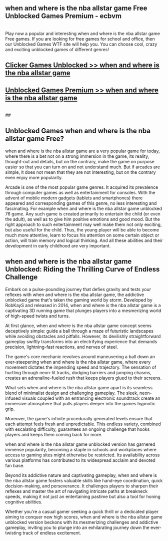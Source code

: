## when and where is the nba allstar game Free Unblocked Games Premium - ecbvm <br>
<br>
Play now a popular and interesting when and where is the nba allstar game Free games. If you are looking for free games for school and office, then our Unblocked Games WTF site will help you. You can choose cool, crazy and exciting unblocked games of different genres!


##  [Clicker Games Unblocked >> when and where is the nba allstar game](http://freeplayer.one?title=when_and_where_is_the_nba_allstar_game&ref=04)

##  [Unblocked Games Premium >> when and where is the nba allstar game](http://freeplayer.one?title=when_and_where_is_the_nba_allstar_game&ref=04)
  <br>
  ##



## Unblocked Games when and where is the nba allstar game Free?

when and where is the nba allstar game are a very popular game for today, where there is a bet not on a strong immersion in the game, its reality, thought-out and details, but on the contrary, make the game on purpose easier so that you can turn on and not understand much. But if arcades are simple, it does not mean that they are not interesting, but on the contrary even enjoy more popularity.

Arcade is one of the most popular game genres. It acquired its prevalence through computer games as well as entertainment for consoles. With the advent of mobile modern gadgets (tablets and smartphones) there appeared and corresponding games of this genre, no less interesting and fascinating. For example when and where is the nba allstar game unblocked 76 game. Any such game is created primarily to entertain the child (or even the adult), as well as to give him positive emotions and good mood. But the right approach to such entertainment may well make them not only exciting, but also useful for the child. Thus, the young player will be able to become much more attentive, learn to focus his attention on some certain object or action, will train memory and logical thinking. And all these abilities and their development in early childhood are very important.

##  when and where is the nba allstar game Unblocked: Riding the Thrilling Curve of Endless Challenge

Embark on a pulse-pounding journey that defies gravity and tests your reflexes with when and where is the nba allstar game, the addictive unblocked game that's taken the gaming world by storm. Developed by RobKayS and released in 2014, when and where is the nba allstar game is a captivating 3D running game that plunges players into a mesmerizing world of high-speed twists and turns.

At first glance, when and where is the nba allstar game concept seems deceptively simple: guide a ball through a maze of futuristic landscapes while avoiding obstacles and pitfalls. However, its devilishly straightforward gameplay swiftly transforms into an electrifying experience that demands precision, lightning-fast reactions, and nerves of steel.

The game's core mechanic revolves around maneuvering a ball down an ever-steepening when and where is the nba allstar game, where every movement dictates the impending speed and trajectory. The sensation of hurtling through neon-lit tracks, dodging barriers and jumping chasms, creates an adrenaline-fueled rush that keeps players glued to their screens.

What sets when and where is the nba allstar game apart is its seamless blend of minimalist design and challenging gameplay. The sleek, neon-infused visuals coupled with an entrancing electronic soundtrack create an immersive atmosphere that pulls players deeper into the games hypnotic grip.

Moreover, the game's infinite procedurally generated levels ensure that each attempt feels fresh and unpredictable. This endless variety, combined with escalating difficulty, guarantees an ongoing challenge that hooks players and keeps them coming back for more.

when and where is the nba allstar game unblocked version has garnered immense popularity, becoming a staple in schools and workplaces where access to gaming sites might otherwise be restricted. Its availability across various platforms has contributed to its widespread acclaim and devoted fan base.

Beyond its addictive nature and captivating gameplay, when and where is the nba allstar game fosters valuable skills like hand-eye coordination, quick decision-making, and perseverance. It challenges players to sharpen their reflexes and master the art of navigating intricate paths at breakneck speeds, making it not just an entertaining pastime but also a tool for honing cognitive abilities.

Whether you're a casual gamer seeking a quick thrill or a dedicated player aiming to conquer new high scores, when and where is the nba allstar game unblocked version beckons with its mesmerizing challenges and addictive gameplay, inviting you to plunge into an exhilarating journey down the ever-twisting track of endless excitement.